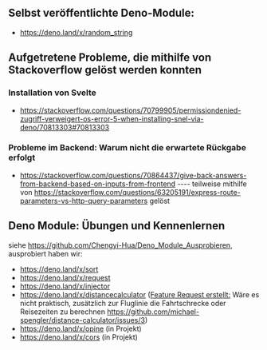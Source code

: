 ## Selbst veröffentlichte Deno-Module:
- https://deno.land/x/random_string


## Aufgetretene Probleme, die mithilfe von Stackoverflow gelöst werden konnten
### Installation von Svelte
- https://stackoverflow.com/questions/70799905/permissiondenied-zugriff-verweigert-os-error-5-when-installing-snel-via-deno/70813303#70813303

### Probleme im Backend: Warum nicht die erwartete Rückgabe erfolgt
- https://stackoverflow.com/questions/70864437/give-back-answers-from-backend-based-on-inputs-from-frontend ---- teilweise mithilfe von https://stackoverflow.com/questions/63205191/express-route-parameters-vs-http-query-parameters gelöst

## Deno Module: Übungen und Kennenlernen
siehe https://github.com/Chengyi-Hua/Deno_Module_Ausprobieren, ausprobiert haben wir:<br>
- https://deno.land/x/sort
- https://deno.land/x/request
- https://deno.land/x/injector
- https://deno.land/x/distancecalculator    ([Feature Request erstellt:](https://github.com/michael-spengler/distance-calculator/issues/3) Wäre es nicht praktisch, zusätzlich zur Fluglinie die Fahrtschrecke oder Reisezeiten zu berechnen https://github.com/michael-spengler/distance-calculator/issues/3)
- https://deno.land/x/opine (in Projekt)
- https://deno.land/x/cors (in Projekt)



